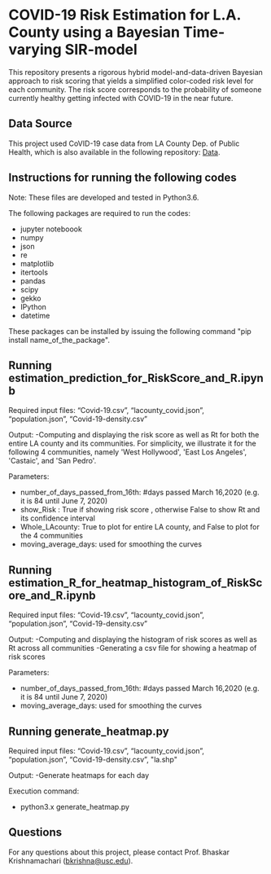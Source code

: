 # COVID-19 Risk Estimation for L.A. County using a Bayesian Time-varying SIR-model

This repository presents a rigorous hybrid model-and-data-driven Bayesian approach to risk scoring that yields a simplified color-coded risk level for each community. The risk score corresponds to the probability of someone currently healthy getting infected with COVID-19 in the near future. 

## Data Source

This project used CoVID-19 case data from LA County Dep. of Public Health, which is also available in the following repository: [Data](https://github.com/ANRGUSC/lacounty_covid19_data/).

## Instructions for running the following codes
Note: These files are developed and tested in Python3.6.

The following packages are required to run the codes:
* jupyter noteboook
* numpy
* json
* re
* matplotlib
* itertools
* pandas
* scipy
* gekko
* IPython
* datetime

These packages can be installed by issuing the following command "pip install name_of_the_package".

## Running **estimation_prediction_for_RiskScore_and_R.ipynb**

Required input files:
“Covid-19.csv”, “lacounty_covid.json”, “population.json”, “Covid-19-density.csv”

Output:
-Computing and displaying the risk score as well as Rt for both the entire LA county and its communities. For simplicity, we illustrate it for the following 4 communities, namely 'West Hollywood', 'East Los Angeles', 'Castaic', and 'San Pedro'.

Parameters:
* number_of_days_passed_from_16th: #days passed March 16,2020 (e.g. it is 84 until June 7, 2020)
* show_Risk :  True if showing risk score , otherwise False to show Rt and its confidence interval
* Whole_LAcounty:  True to plot for entire LA county, and False to plot for the 4 communities
* moving_average_days: used for smoothing the curves

## Running **estimation_R_for_heatmap_histogram_of_RiskScore_and_R.ipynb**

Required input files:
“Covid-19.csv”, “lacounty_covid.json”, “population.json”, “Covid-19-density.csv”

Output:
-Computing and displaying the histogram of risk scores as well as Rt across all communities
-Generating a csv file for showing a heatmap of risk scores

Parameters:
* number_of_days_passed_from_16th: #days passed March 16,2020 (e.g. it is 84 until June 7, 2020)
* moving_average_days: used for smoothing the curves

## Running **generate_heatmap.py**

Required input files:
“Covid-19.csv”, “lacounty_covid.json”, “population.json”, “Covid-19-density.csv”, "la.shp"

Output:
-Generate heatmaps for each day 

Execution command:
- python3.x generate_heatmap.py

## Questions
For any questions about this project, please contact Prof. Bhaskar Krishnamachari (bkrishna@usc.edu).
